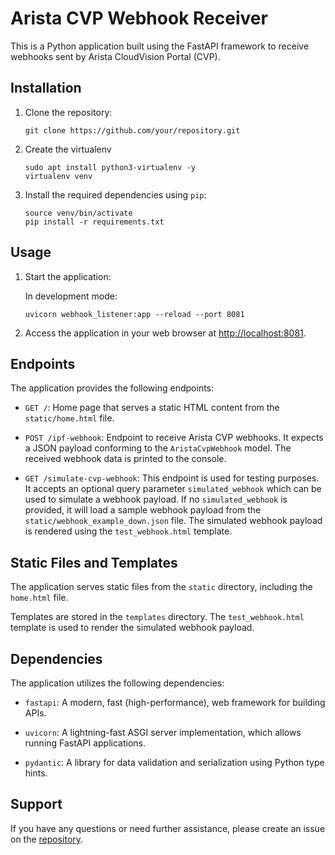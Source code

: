 # Arista CVP Webhook Receiver

This is a Python application built using the FastAPI framework to receive webhooks sent by Arista CloudVision Portal (CVP).

## Installation

1. Clone the repository:

    ```shell
    git clone https://github.com/your/repository.git
    ```

2. Create the virtualenv

    ```shell
    sudo apt install python3-virtualenv -y
    virtualenv venv
    ```

3. Install the required dependencies using `pip`:

    ```shell
    source venv/bin/activate
    pip install -r requirements.txt
    ```

## Usage

1. Start the application:

    In development mode:

    ```shell
    uvicorn webhook_listener:app --reload --port 8081
    ```

2. Access the application in your web browser at [http://localhost:8081](http://localhost:8081).

## Endpoints

The application provides the following endpoints:

- `GET /`: Home page that serves a static HTML content from the `static/home.html` file.

- `POST /ipf-webhook`: Endpoint to receive Arista CVP webhooks. It expects a JSON payload conforming to the `AristaCvpWebhook` model. The received webhook data is printed to the console.

- `GET /simulate-cvp-webhook`: This endpoint is used for testing purposes. It accepts an optional query parameter `simulated_webhook` which can be used to simulate a webhook payload. If no `simulated_webhook` is provided, it will load a sample webhook payload from the `static/webhook_example_down.json` file. The simulated webhook payload is rendered using the `test_webhook.html` template.

## Static Files and Templates

The application serves static files from the `static` directory, including the `home.html` file.

Templates are stored in the `templates` directory. The `test_webhook.html` template is used to render the simulated webhook payload.

## Dependencies

The application utilizes the following dependencies:

- `fastapi`: A modern, fast (high-performance), web framework for building APIs.

- `uvicorn`: A lightning-fast ASGI server implementation, which allows running FastAPI applications.

- `pydantic`: A library for data validation and serialization using Python type hints.

## Support

If you have any questions or need further assistance, please create an issue on the [repository](https://github.com/your/repository).
